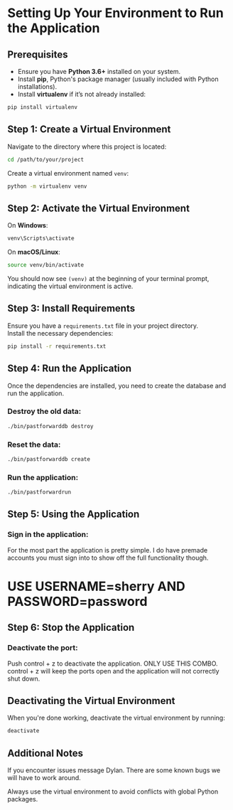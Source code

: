 # Setting Up Your Environment to Run the Application

## Prerequisites
- Ensure you have **Python 3.6+** installed on your system.
- Install **pip**, Python's package manager (usually included with Python installations).
- Install **virtualenv** if it’s not already installed:

```bash
pip install virtualenv
```

## Step 1: Create a Virtual Environment
Navigate to the directory where this project is located:

```bash
cd /path/to/your/project
```

Create a virtual environment named `venv`:

```bash
python -m virtualenv venv
```

## Step 2: Activate the Virtual Environment
On **Windows**:

```bash
venv\Scripts\activate
```

On **macOS/Linux**:

```bash
source venv/bin/activate
```

You should now see `(venv)` at the beginning of your terminal prompt, indicating the virtual environment is active.

## Step 3: Install Requirements
Ensure you have a `requirements.txt` file in your project directory.  
Install the necessary dependencies:

```bash
pip install -r requirements.txt
```

## Step 4: Run the Application
Once the dependencies are installed, you need to create the database and run the application.

### Destroy the old data:
```bash
./bin/pastforwarddb destroy
```

### Reset the data:
```bash
./bin/pastforwarddb create
```

### Run the application:
```bash
./bin/pastforwardrun
```

## Step 5: Using the Application
### Sign in the application:
For the most part the application is pretty simple. I do have premade accounts you must sign into to show off the full functionality though.
# USE USERNAME=sherry AND PASSWORD=password

## Step 6: Stop the Application

### Deactivate the port:
Push control + z to deactivate the application. ONLY USE THIS COMBO. control + z will keep the ports open and the application will not correctly shut down.

## Deactivating the Virtual Environment
When you're done working, deactivate the virtual environment by running:

```bash
deactivate
```

## Additional Notes
If you encounter issues message Dylan. There are some known bugs we will have to work around.

Always use the virtual environment to avoid conflicts with global Python packages.
